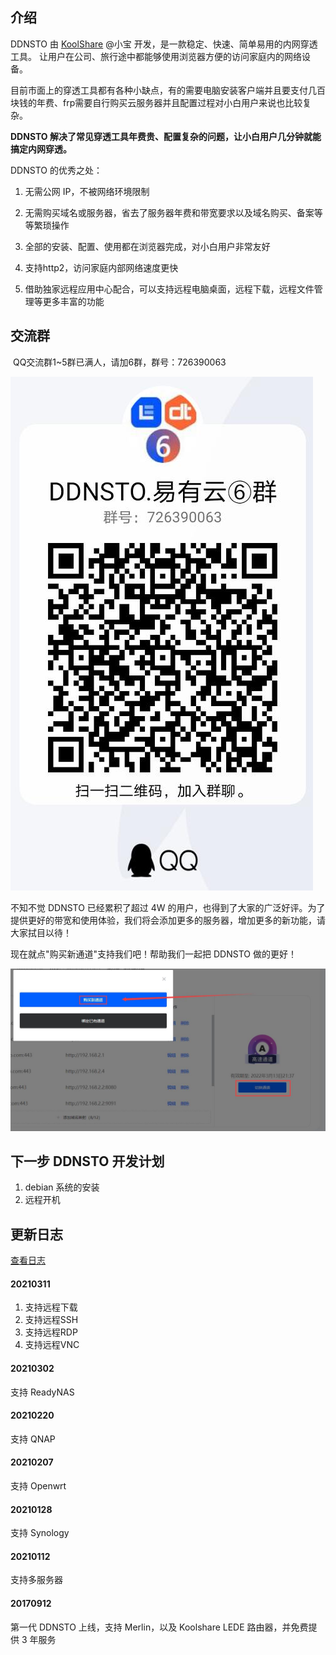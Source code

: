 ## 介绍

DDNSTO 由 [KoolShare](https://koolshare.cn/space-uid-2380.html) @小宝 开发，是一款稳定、快速、简单易用的内网穿透工具。
让用户在公司、旅行途中都能够使用浏览器方便的访问家庭内的网络设备。

目前市面上的穿透工具都有各种小缺点，有的需要电脑安装客户端并且要支付几百块钱的年费、frp需要自行购买云服务器并且配置过程对小白用户来说也比较复杂。

**DDNSTO 解决了常见穿透工具年费贵、配置复杂的问题，让小白用户几分钟就能搞定内网穿透。**

DDNSTO 的优秀之处：

1. 无需公网 IP，不被网络环境限制

2. 无需购买域名或服务器，省去了服务器年费和带宽要求以及域名购买、备案等等繁琐操作

3. 全部的安装、配置、使用都在浏览器完成，对小白用户非常友好

4. 支持http2，访问家庭内部网络速度更快

5. 借助独家远程应用中心配合，可以支持远程电脑桌面，远程下载，远程文件管理等更多丰富的功能

## 交流群

​												QQ交流群1~5群已满人，请加6群，群号：726390063

![img](./koolshare_merlin/qq-5.jpeg)


不知不觉 DDNSTO 已经累积了超过 4W 的用户，也得到了大家的广泛好评。为了提供更好的带宽和使用体验，我们将会添加更多的服务器，增加更多的新功能，请大家拭目以待！

现在就点"购买新通道"支持我们吧！帮助我们一起把 DDNSTO 做的更好！

![image-20210203212255250](./koolshare_merlin/image-20210203212255250.png)

## 下一步 DDNSTO 开发计划

1. debian 系统的安装
2. 远程开机

## 更新日志

[查看日志](https://github.com/linkease/ddnsto/blob/master/CHANGELOG.md)

#### 20210311

1. 支持远程下载
2. 支持远程SSH
3. 支持远程RDP
4. 支持远程VNC

#### 20210302
支持 ReadyNAS

#### 20210220
支持 QNAP

#### 20210207
支持 Openwrt

#### 20210128
支持 Synology

#### 20210112
支持多服务器

#### 20170912
第一代 DDNSTO 上线，支持 Merlin，以及 Koolshare LEDE 路由器，并免费提供 3 年服务
